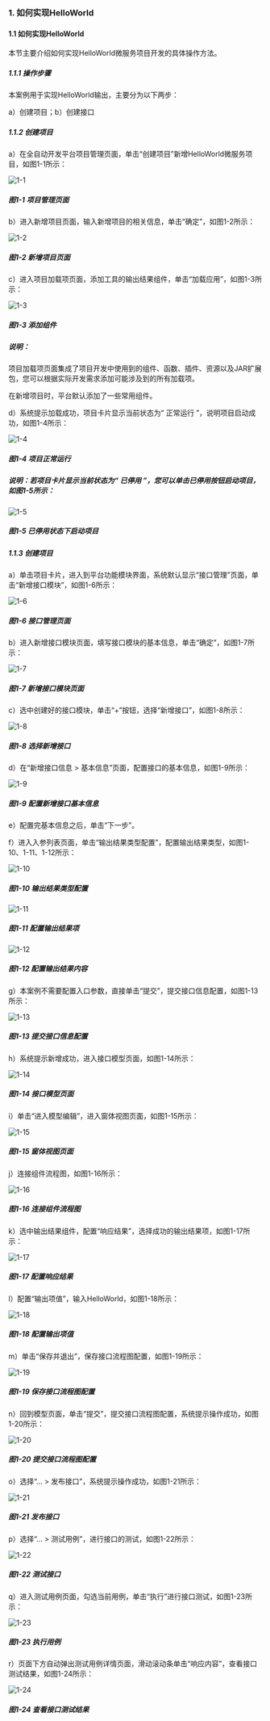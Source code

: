 ### 1. 如何实现HelloWorld

#### 1.1 如何实现HelloWorld

本节主要介绍如何实现HelloWorld微服务项目开发的具体操作方法。

##### 1.1.1 操作步骤

本案例用于实现HelloWorld输出，主要分为以下两步：

a）创建项目；b）创建接口

##### 1.1.2 创建项目

a）在全自动开发平台项目管理页面，单击“创建项目”新增HelloWorld微服务项目，如图1-1所示：

![1-1](https://www.feisuanyz.com/fsimage/alcj-image/alsx_2_1.png)

##### 图1-1 项目管理页面

b）进入新增项目页面，输入新增项目的相关信息，单击“确定”，如图1-2所示：

![1-2](https://www.feisuanyz.com/fsimage/alcj-image/cj_1-1_img.png)

##### 图1-2 新增项目页面

c）进入项目加载项页面，添加工具的输出结果组件，单击“加载应用”，如图1-3所示：

![1-3](https://www.feisuanyz.com/fsimage/alcj-image/cj_1-2_img.png)

##### 图1-3 添加组件

##### 说明：

项目加载项页面集成了项目开发中使用到的组件、函数、插件、资源以及JAR扩展包，您可以根据实际开发需求添加可能涉及到的所有加载项。

在新增项目时，平台默认添加了一些常用组件。

d）系统提示加载成功，项目卡片显示当前状态为“ 正常运行 ”，说明项目启动成功，如图1-4所示：

![1-4](https://www.feisuanyz.com/fsimage/alcj-image/cj_1-4_img.png)

##### 图1-4 项目正常运行

##### 说明：若项目卡片显示当前状态为“ 已停用 ”，您可以单击已停用按钮启动项目，如图1-5所示：

![1-5](https://www.feisuanyz.com/fsimage/alcj-image/cj_1-3_img.png)

##### 图1-5 已停用状态下启动项目

##### 1.1.3 创建项目

a）单击项目卡片，进入到平台功能模块界面，系统默认显示“接口管理”页面，单击“新增接口模块”，如图1-6所示：

![1-6](https://www.feisuanyz.com/fsimage/alcj-image/alsx_2_7.png)

##### 图1-6 接口管理页面

b）进入新增接口模块页面，填写接口模块的基本信息，单击“确定”，如图1-7所示：

![1-7](https://www.feisuanyz.com/fsimage/alcj-image/cj_1-5_img.png)

##### 图1-7 新增接口模块页面

c）选中创建好的接口模块，单击“+”按钮，选择“新增接口”，如图1-8所示：

![1-8](https://www.feisuanyz.com/fsimage/alcj-image/cj_1-41_img.png)

##### 图1-8 选择新增接口

d）在“新增接口信息 > 基本信息”页面，配置接口的基本信息，如图1-9所示：

![1-9](https://www.feisuanyz.com/fsimage/alcj-image/cj_1-6_img.png)

##### 图1-9 配置新增接口基本信息

e）配置完基本信息之后，单击“下一步”。

f）进入入参列表页面，单击“输出结果类型配置”，配置输出结果类型，如图1-10、1-11、1-12所示：

![1-10](https://www.feisuanyz.com/fsimage/alcj-image/cj_1-6_1.png)

##### 图1-10 输出结果类型配置

![1-11](https://www.feisuanyz.com/fsimage/alcj-image/cj_1-7_img.png)

##### 图1-11 配置输出结果项

![1-12](https://www.feisuanyz.com/fsimage/alcj-image/cj_1-8_img.png)

##### 图1-12 配置输出结果内容

g）本案例不需要配置入口参数，直接单击“提交”，提交接口信息配置，如图1-13所示：

![1-13](https://www.feisuanyz.com/fsimage/alcj-image/cj_1-9_img.png)

##### 图1-13 提交接口信息配置

h）系统提示新增成功，进入接口模型页面，如图1-14所示：

![1-14](https://www.feisuanyz.com/fsimage/alcj-image/cj_1-10_img.png)

##### 图1-14 接口模型页面

i）单击“进入模型编辑”，进入窗体视图页面，如图1-15所示：

![1-15](https://www.feisuanyz.com/fsimage/alcj-image/cj_1-11_img.png)

##### 图1-15 窗体视图页面

j）连接组件流程图，如图1-16所示：

![1-16](https://www.feisuanyz.com/fsimage/alcj-image/cj_1-12_img.png)

##### 图1-16 连接组件流程图

k）选中输出结果组件，配置“响应结果”，选择成功的输出结果项，如图1-17所示：

![1-17](https://www.feisuanyz.com/fsimage/alcj-image/cj_1-13_img.png)

##### 图1-17 配置响应结果

l）配置“输出项值”，输入HelloWorld，如图1-18所示：

![1-18](https://www.feisuanyz.com/fsimage/alcj-image/cj_1-14_img.png)

##### 图1-18 配置输出项值

m）单击“保存并退出”，保存接口流程图配置，如图1-19所示：

![1-19](https://www.feisuanyz.com/fsimage/alcj-image/cj_1-14_2.png)

##### 图1-19 保存接口流程图配置

n）回到模型页面，单击“提交”，提交接口流程图配置，系统提示操作成功，如图1-20所示：

![1-20](https://www.feisuanyz.com/fsimage/alcj-image/cj_1-14_3.png)

##### 图1-20 提交接口流程图配置

o）选择“... > 发布接口”，系统提示操作成功，如图1-21所示：

![1-21](https://www.feisuanyz.com/fsimage/alcj-image/cj_1-14_4.png)

##### 图1-21 发布接口

p）选择“... > 测试用例”，进行接口的测试，如图1-22所示：

![1-22](https://www.feisuanyz.com/fsimage/alcj-image/cj_1-14_5.png)

##### 图1-22 测试接口

q）进入测试用例页面，勾选当前用例，单击“执行”进行接口测试，如图1-23所示：

![1-23](https://www.feisuanyz.com/fsimage/alcj-image/cj_1-17_img.png)

##### 图1-23 执行用例

r）页面下方自动弹出测试用例详情页面，滑动滚动条单击“响应内容”，查看接口测试结果，如图1-24所示：

![1-24](https://www.feisuanyz.com/fsimage/alcj-image/cj_1-18_img.png)

##### 图1-24 查看接口测试结果
